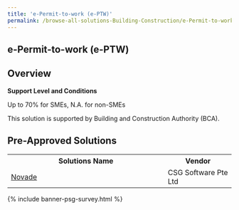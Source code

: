 ```yaml
---
title: 'e-Permit-to-work (e-PTW)'
permalink: /browse-all-solutions-Building-Construction/e-Permit-to-work--e-PTW-
---
```


## e-Permit-to-work (e-PTW)
## Overview

**Support Level and Conditions**

Up to 70% for SMEs, N.A. for non-SMEs

This solution is supported by Building and Construction Authority (BCA).

## Pre-Approved Solutions

<table>
<tr>
<th style='width: auto;'><b>Solutions Name</b></th>
<th style='width: 30%;'><b>Vendor</b></th>
</tr>
<tr>
<td><a href='/productivity-solutions-grant/solutionrepo/solution1152' target='_blank'>Novade</a><br></td>
<td>CSG Software Pte Ltd</td>
</tr>
</table>

{% include banner-psg-survey.html %}
